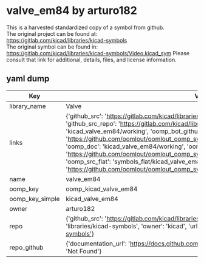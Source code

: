 # valve_em84 by arturo182  
This is a harvested standardized copy of a symbol from github.  
The original project can be found at:  
https://gitlab.com/kicad/libraries/kicad-symbols  
The original symbol can be found in:
https://gitlab.com/kicad/libraries/kicad-symbols/Video.kicad_sym
Please consult that link for additional, details, files, and license information.  
## yaml dump  
| Key | Value |  
| --- | --- |  
| library_name | Valve |  
| links | {'github_src': 'https://gitlab.com/kicad/libraries/kicad-symbols/Video.kicad_sym', 'github_src_repo': 'https://gitlab.com/kicad/libraries/kicad-symbols', 'oomp_bot': 'kicad_valve_em84/working', 'oomp_bot_github': 'https://github.com/oomlout/oomlout_oomp_symbol_bot/tree/main/kicad_valve_em84/working', 'oomp_doc': 'kicad_valve_em84/working', 'oomp_doc_github': 'https://github.com/oomlout/oomlout_oomp_symbol_doc/tree/main/kicad_valve_em84/working', 'oomp_src_flat': 'symbols_flat/kicad_valve_em84/working', 'oomp_src_flat_github': 'https://github.com/oomlout/oomlout_oomp_symbol_src/tree/main/kicad_valve_em84/working'} |  
| name | valve_em84 |  
| oomp_key | oomp_kicad_valve_em84 |  
| oomp_key_simple | kicad_valve_em84 |  
| owner | arturo182 |  
| repo | {'github_src': 'https://gitlab.com/kicad/libraries/kicad-symbols/Video.kicad_sym', 'name': 'libraries/kicad-symbols', 'owner': 'kicad', 'url': 'https://gitlab.com/kicad/libraries/kicad-symbols'} |  
| repo_github | {'documentation_url': 'https://docs.github.com/rest/repos/repos#get-a-repository', 'message': 'Not Found'} |  

